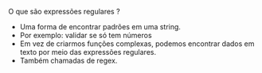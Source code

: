 O que são expressões regulares ?

- Uma forma de encontrar padrões em uma string.
- Por exemplo: validar se só tem números
- Em vez de criarmos funções complexas, podemos encontrar dados em texto por meio das expressões regulares.
- Também chamadas de regex.